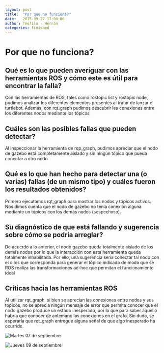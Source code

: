 ```yaml
---
layout: post
title:  "Por que no funciona?"
date:   2015-09-27 17:00:00
author: Teófilo - Hernán
categories: finished
---
```


# Por que no funciona?

## Qué es lo que pueden averiguar con las herramientas ROS y cómo este es útil para encontrar la falla?

Con las herramientas de ROS, tales como rostopic list y rostopic node, pudimos analizar  los diferentes elementos presentes al tratar de lanzar el turtlebot. Además, con rqt_graph pudimos descubrir las conexiones entre los diferentes nodos mediante los tópicos

## Cuáles son las posibles fallas que pueden detectar?

Al inspeccionar la herramienta de rqp_graph, pudimos apreciar que el nodo de gazebo está completamente aislado y sin ningún tópico que pueda conectar a otro nodo

## Qué es lo que han hecho para detectar una (o varias) fallas (de un mismo tipo) y cuáles fueron los resultados obtenidos?

Primero ejecutamos rqt_graph para mostrar los nodos y tópicos activos. Nos dimos cuenta que el nodo de gazebo no tenia conexión alguna mediante un tópicos con los demás nodos (sospechoso).

## Su diagnóstico de que está fallando y sugerencia sobre cómo se podria arreglar?

De acuerdo a lo anterior, el nodo gazebo queda totalmente aislado de los demás nodos por lo que la interacción con esta herramienta queda totalmente inhabilitada. Por ello, una sugerencia seria conectar tal nodo con el o los que corresponda para generar el tópico indicado de modo que se ROS realiza las transformaciones ad-hoc que permitan el funcionamiento ideal

## Críticas hacia las herramientas ROS

Al utilizar rqt_graph, si bien se aprecian las conexiones entre nodos y sus tópicos, no se aprecia ningún mensaje de error que permita conocer que el nodo gazebo produce un estado inesperado, por lo que para saber aquello habría que conocer de antemano las conexiones en el grafo. Sin duda, se esperaría que rqt_graph entregue alguna señal de que algo inesperado ha ocurrido.


![Martes 07 de septiembre]({{site.baseurl}}/assets/week-progress/foto1.jpg)

![Jueves 09 de septiembre]({{site.baseurl}}/assets/week-progress/foto2.jpg)
